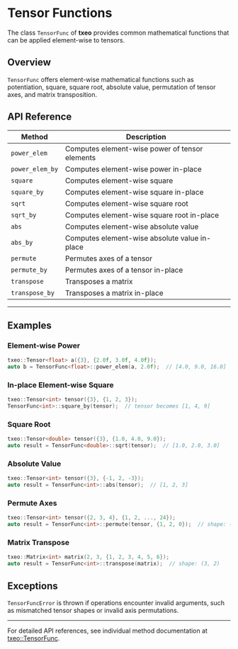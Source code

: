 # Tensor Functions

The class `TensorFunc` of **txeo** provides common mathematical functions that can be applied element-wise to tensors.

## Overview

`TensorFunc` offers element-wise mathematical functions such as potentiation, square, square root, absolute value, permutation of tensor axes, and matrix transposition.

## API Reference

| Method                      | Description                                                  |
|-----------------------------|--------------------------------------------------------------|
| `power_elem`                | Computes element-wise power of tensor elements               |
| `power_elem_by`             | Computes element-wise power in-place                         |
| `square`                    | Computes element-wise square                                 |
| `square_by`                 | Computes element-wise square in-place                        |
| `sqrt`                      | Computes element-wise square root                            |
| `sqrt_by`                   | Computes element-wise square root in-place                   |
| `abs`                       | Computes element-wise absolute value                         |
| `abs_by`                    | Computes element-wise absolute value in-place                |
| `permute`                   | Permutes axes of a tensor                                    |
| `permute_by`                | Permutes axes of a tensor in-place                           |
| `transpose`                 | Transposes a matrix                                          |
| `transpose_by`              | Transposes a matrix in-place                                 |

---

## Examples

### Element-wise Power

```cpp
txeo::Tensor<float> a({3}, {2.0f, 3.0f, 4.0f});
auto b = TensorFunc<float>::power_elem(a, 2.0f);  // [4.0, 9.0, 16.0]
```

### In-place Element-wise Square

```cpp
txeo::Tensor<int> tensor({3}, {1, 2, 3});
TensorFunc<int>::square_by(tensor);  // tensor becomes [1, 4, 9]
```

### Square Root

```cpp
txeo::Tensor<double> tensor({3}, {1.0, 4.0, 9.0});
auto result = TensorFunc<double>::sqrt(tensor);  // [1.0, 2.0, 3.0]
```

### Absolute Value

```cpp
txeo::Tensor<int> tensor({3}, {-1, 2, -3});
auto result = TensorFunc<int>::abs(tensor);  // [1, 2, 3]
```

### Permute Axes

```cpp
txeo::Tensor<int> tensor({2, 3, 4}, {1, 2, ..., 24});
auto result = TensorFunc<int>::permute(tensor, {1, 2, 0});  // shape: (3, 4, 2)
```

### Matrix Transpose

```cpp
txeo::Matrix<int> matrix(2, 3, {1, 2, 3, 4, 5, 6});
auto result = TensorFunc<int>::transpose(matrix);  // shape: (3, 2)
```

## Exceptions

`TensorFuncError` is thrown if operations encounter invalid arguments, such as mismatched tensor shapes or invalid axis permutations.

---

For detailed API references, see individual method documentation at [txeo::TensorFunc](https://txeo-doc.netlify.app/classtxeo_1_1_tensor_func.html).
